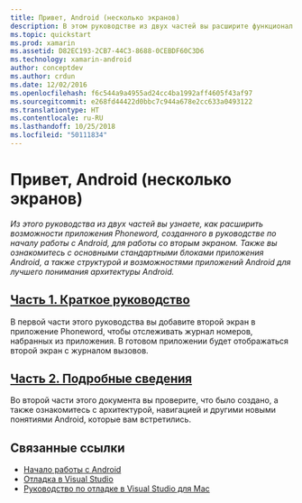 ```yaml
---
title: Привет, Android (несколько экранов)
description: В этом руководстве из двух частей вы расширите функционал приложения Phoneword, созданного в руководстве по началу работы с Android, для работы со вторым экраном. Наряду с этим вы познакомитесь с основными стандартными блоками приложения Android и по мере получения более полного представления о структуре и функциональности приложений Android сможете лучше изучить архитектуру Android.
ms.topic: quickstart
ms.prod: xamarin
ms.assetid: D82EC193-2CB7-44C3-8688-0CEBDF60C3D6
ms.technology: xamarin-android
author: conceptdev
ms.author: crdun
ms.date: 12/02/2016
ms.openlocfilehash: f6c544a9a4955ad24cc4ba1992aff4605f43af97
ms.sourcegitcommit: e268fd44422d0bbc7c944a678e2cc633a0493122
ms.translationtype: HT
ms.contentlocale: ru-RU
ms.lasthandoff: 10/25/2018
ms.locfileid: "50111834"
---
```

# <a name="hello-android-multiscreen"></a>Привет, Android (несколько экранов)

_Из этого руководства из двух частей вы узнаете, как расширить возможности приложения Phoneword, созданного в руководстве по началу работы с Android, для работы со вторым экраном. Также вы ознакомитесь с основными стандартными блоками приложения Android, а также структурой и возможностями приложений Android для лучшего понимания архитектуры Android._

##  <a name="part-1-quickstartandroidget-startedhello-android-multiscreenhello-android-multiscreen-quickstartmd"></a>[Часть 1. Краткое руководство](~/android/get-started/hello-android-multiscreen/hello-android-multiscreen-quickstart.md)

В первой части этого руководства вы добавите второй экран в приложение Phoneword, чтобы отслеживать журнал номеров, набранных из приложения. В готовом приложении будет отображаться второй экран с журналом вызовов.

##  <a name="part-2-deep-diveandroidget-startedhello-android-multiscreenhello-android-multiscreen-deepdivemd"></a>[Часть 2. Подробные сведения](~/android/get-started/hello-android-multiscreen/hello-android-multiscreen-deepdive.md)

Во второй части этого документа вы проверите, что было создано, а также ознакомитесь с архитектурой, навигацией и другими новыми понятиями Android, которые вам встретились.


## <a name="related-links"></a>Связанные ссылки

- [Начало работы с Android](http://developer.android.com/training/index.html)
- [Отладка в Visual Studio](https://docs.microsoft.com/visualstudio/debugger/)
- [Руководство по отладке в Visual Studio для Mac](https://github.com/xamarin/recipes/tree/master/Recipes/cross-platform/ide/debugging)
